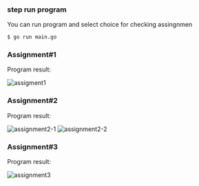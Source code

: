 ### step run program

You can run program and select choice for checking assingnmen
```bash
$ go run main.go
```

### Assignment#1
Program result:

![assigment1](https://user-images.githubusercontent.com/63368848/155272763-af352fd6-2200-4e12-b5de-8e9bd7a67656.png)

### Assignment#2
Program result:

![assignment2-1](https://user-images.githubusercontent.com/63368848/155272409-f5b71c24-18b7-48cf-be0e-cc518324bb0c.png)
![assignment2-2](https://user-images.githubusercontent.com/63368848/155272412-81134acf-52ad-4d9e-8e7d-f09e0baccc8a.png)

### Assignment#3
Program result:

![assignment3](https://user-images.githubusercontent.com/63368848/155272454-76e192cd-e9e7-4638-b0d8-38a8aedffafa.png)
